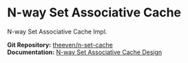 N-way Set Associative Cache
===========================

N-way Set Associative Cache Impl.

**Git Repository:** [theeven/n-set-cache](https://github.com/theeven/n-set-cache)  
**Documentation:** [N-way Set Associative Cache Design](https://github.com/theeven/n-set-cache/blob/master/doc/N-way%20Set%20Associative%20Cache%20Design.pdf)
